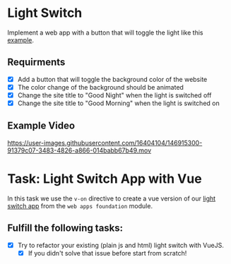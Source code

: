 # Light Switch

Implement a web app with a button that will toggle the light like this [example](https://coding-katas.netlify.app/light-switch/).

## Requirments

- [x] Add a button that will toggle the background color of the website
- [x] The color change of the background should be animated
- [x] Change the site title to "Good Night" when the light is switched off
- [x] Change the site title to "Good Morning" when the light is switched on

## Example Video

https://user-images.githubusercontent.com/16404104/146915300-91379c07-3483-4826-a866-014babb67b49.mov

# Task: Light Switch App with Vue

In this task we use the `v-on` directive to create a vue version of our [light switch app](https://github.com/coding-bootcamps-eu/web-apps-foundation/blob/main/web-app-basics/01-light-switch.md) from the `web apps foundation` module.

## Fulfill the following tasks:

- [x] Try to refactor your existing (plain js and html) light switch with VueJS.
  - [x] If you didn't solve that issue before start from scratch!
